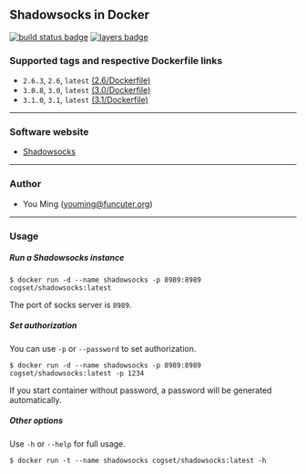 ## Shadowsocks in Docker
[![build status badge](https://travis-ci.org/cogset/shadowsocks.svg)](https://travis-ci.org/cogset/shadowsocks)
[![layers badge](https://images.microbadger.com/badges/image/cogset/shadowsocks.svg)](https://microbadger.com/images/cogset/shadowsocks)
### Supported tags and respective Dockerfile links

+ `2.6.3`, `2.6`, `latest` [(2.6/Dockerfile)](https://github.com/cogset/shadowsocks/blob/master/2.6/Dockerfile)
+ `3.0.8`, `3.0`, `latest` [(3.0/Dockerfile)](https://github.com/cogset/shadowsocks/blob/master/3.0/Dockerfile)
+ `3.1.0`, `3.1`, `latest` [(3.1/Dockerfile)](https://github.com/cogset/shadowsocks/blob/master/3.1/Dockerfile)

------
### Software website
+ [Shadowsocks](https://shadowsocks.org)

------
### Author
+ You Ming (youming@funcuter.org)

------
### Usage

##### Run a Shadowsocks instance
```
$ docker run -d --name shadowsocks -p 8989:8989 cogset/shadowsocks:latest
```
The port of socks server is `8989`.

##### Set authorization
You can use `-p` or `--password` to set authorization. 
```
$ docker run -d --name shadowsocks -p 8989:8989 cogset/shadowsocks:latest -p 1234
```
If you start container without password, a password will be generated automatically.

##### Other options
Use `-h` or `--help` for full usage. 
```
$ docker run -t --name shadowsocks cogset/shadowsocks:latest -h
```
